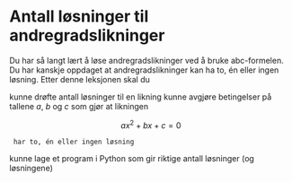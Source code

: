 # Antall løsninger til andregradslikninger


Du har så langt lært å løse andregradslikninger ved å bruke abc-formelen. Du har kanskje oppdaget at andregradslikninger kan ha to, én eller ingen løsning. 
Etter denne leksjonen skal du

kunne drøfte antall løsninger til en likning
kunne avgjøre betingelser på tallene $a$, $b$ og $c$ som gjør at likningen

$$ a x^2+ b x + c = 0 $$

     har to, én eller ingen løsning

kunne lage et program i Python som gir riktige antall løsninger (og løsningene)